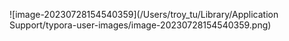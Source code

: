 ![image-20230728154540359](/Users/troy_tu/Library/Application Support/typora-user-images/image-20230728154540359.png)